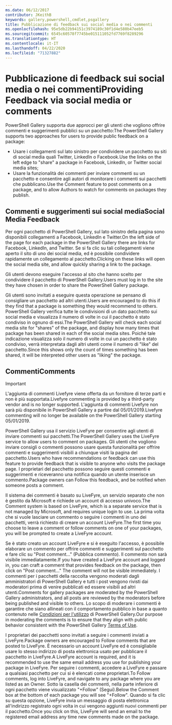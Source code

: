 ```yaml
---
ms.date: 06/12/2017
contributor: JKeithB
keywords: gallery,powershell,cmdlet,psgallery
title: Pubblicazione di feedback sui social media o nei commenti
ms.openlocfilehash: 95e5db22b94151c3974189c30f1d4e580b47eeb5
ms.sourcegitcommit: 6545c60578f7745be015111052fd7769f8289296
ms.translationtype: HT
ms.contentlocale: it-IT
ms.lasthandoff: 04/22/2020
ms.locfileid: "71327882"
---
```

# <a name="providing-feedback-via-social-media-or-comments"></a><span data-ttu-id="3031a-103">Pubblicazione di feedback sui social media o nei commenti</span><span class="sxs-lookup"><span data-stu-id="3031a-103">Providing Feedback via social media or comments</span></span>

<span data-ttu-id="3031a-104">PowerShell Gallery supporta due approcci per gli utenti che vogliono offrire commenti e suggerimenti pubblici su un pacchetto:</span><span class="sxs-lookup"><span data-stu-id="3031a-104">The PowerShell Gallery supports two approaches for users to provide public feedback on a package:</span></span>

- <span data-ttu-id="3031a-105">Usare i collegamenti sul lato sinistro per condividere un pacchetto su siti di social media quali Twitter, LinkedIn o Facebook.</span><span class="sxs-lookup"><span data-stu-id="3031a-105">Use the links on the left edge to "share" a package in Facebook, LinkedIn, or Twitter social media sites;</span></span>
- <span data-ttu-id="3031a-106">Usare la funzionalità dei commenti per inviare commenti su un pacchetto e consentire agli autori di monitorare i commenti sui pacchetti che pubblicano.</span><span class="sxs-lookup"><span data-stu-id="3031a-106">Use the Comment feature to post comments on a package, and to allow Authors to watch for comments on packages they publish.</span></span>

## <a name="social-media-feedback"></a><span data-ttu-id="3031a-107">Commenti e suggerimenti sui social media</span><span class="sxs-lookup"><span data-stu-id="3031a-107">Social Media Feedback</span></span>

<span data-ttu-id="3031a-108">Per ogni pacchetto di PowerShell Gallery, sul lato sinistro della pagina sono disponibili collegamenti a Facebook, LinkedIn e Twitter.</span><span class="sxs-lookup"><span data-stu-id="3031a-108">On the left side of the page for each package in the PowerShell Gallery there are links for Facebook, LinkedIn, and Twitter.</span></span>
<span data-ttu-id="3031a-109">Se si fa clic su tali collegamenti viene aperto il sito di uno dei social media, ed è possibile condividere rapidamente un collegamento al pacchetto.</span><span class="sxs-lookup"><span data-stu-id="3031a-109">Clicking on these links will open the social media site, and allow quickly sharing a link to the package.</span></span>

<span data-ttu-id="3031a-110">Gli utenti devono eseguire l'accesso al sito che hanno scelto per condividere il pacchetto di PowerShell Gallery.</span><span class="sxs-lookup"><span data-stu-id="3031a-110">Users must log in to the site they have chosen in order to share the PowerShell Gallery package.</span></span>

<span data-ttu-id="3031a-111">Gli utenti sono invitati a eseguire questa operazione se pensano di consigliare un pacchetto ad altri utenti.</span><span class="sxs-lookup"><span data-stu-id="3031a-111">Users are encouraged to do this if they find that a package is something they would recommend to others.</span></span>
<span data-ttu-id="3031a-112">PowerShell Gallery verifica tutte le condivisioni di un dato pacchetto sui social media e visualizza il numero di volte in cui il pacchetto è stato condiviso in ognuno di essi.</span><span class="sxs-lookup"><span data-stu-id="3031a-112">The PowerShell Gallery will check each social media site for "shares" of the package, and display how many times that package has been shared in each of the social media sites.</span></span>
<span data-ttu-id="3031a-113">Poiché tale indicazione visualizza solo il numero di volte in cui un pacchetto è stato condiviso, verrà interpretata dagli altri utenti come il numero di "like" del pacchetto.</span><span class="sxs-lookup"><span data-stu-id="3031a-113">Since this shows only the count of times something has been shared, it will be interpreted other users as "liking" the package.</span></span>

## <a name="comments"></a><span data-ttu-id="3031a-114">Commenti</span><span class="sxs-lookup"><span data-stu-id="3031a-114">Comments</span></span>

> [!IMPORTANT]
> <span data-ttu-id="3031a-115">L'aggiunta di commenti Livefyre viene offerta da un fornitore di terze parti e non è più supportata.</span><span class="sxs-lookup"><span data-stu-id="3031a-115">Livefyre commenting is provided by a third-party vendor and is no longer supported.</span></span>
> <span data-ttu-id="3031a-116">L'aggiunta di commenti Livefyre non sarà più disponibile in PowerShell Gallery a partire dal 05/01/2019.</span><span class="sxs-lookup"><span data-stu-id="3031a-116">Livefyre commenting will no longer be available on the PowerShell Gallery starting 05/01/2019.</span></span> 

<span data-ttu-id="3031a-117">PowerShell Gallery usa il servizio LiveFyre per consentire agli utenti di inviare commenti sui pacchetti.</span><span class="sxs-lookup"><span data-stu-id="3031a-117">The PowerShell Gallery uses the LiveFyre service to allow users to comment on packages.</span></span>
<span data-ttu-id="3031a-118">Gli utenti che vogliono inviare consigli o commenti possono usare questa funzionalità per offrire commenti e suggerimenti visibili a chiunque visiti la pagina del pacchetto.</span><span class="sxs-lookup"><span data-stu-id="3031a-118">Users who have recommendations or feedback can use this feature to provide feedback that is visible to anyone who visits the package page.</span></span>
<span data-ttu-id="3031a-119">I proprietari del pacchetto possono seguire questi commenti e suggerimenti e riceveranno una notifica quando un utente inserisce un commento.</span><span class="sxs-lookup"><span data-stu-id="3031a-119">Package owners can Follow this feedback, and be notified when someone posts a comment.</span></span>

<span data-ttu-id="3031a-120">Il sistema dei commenti è basato su LiveFyre, un servizio separato che non è gestito da Microsoft e richiede un account di accesso univoco.</span><span class="sxs-lookup"><span data-stu-id="3031a-120">The Comment system is based on LiveFyre, which is a separate service that is not managed by Microsoft, and requires unique login to use.</span></span>
<span data-ttu-id="3031a-121">La prima volta che si vuole lasciare un commento o seguire i commenti in uno dei pacchetti, verrà richiesto di creare un account LiveFyre.</span><span class="sxs-lookup"><span data-stu-id="3031a-121">The first time you choose to leave a comment or follow comments on one of your packages, you will be prompted to create a LiveFyre account.</span></span>

<span data-ttu-id="3031a-122">Se è stato creato un account LiveFyre e si è eseguito l'accesso, è possibile elaborare un commento per offrire commenti e suggerimenti sul pacchetto e fare clic su "Post comment..." (Pubblica commento). Il commento non sarà visibile immediatamente.</span><span class="sxs-lookup"><span data-stu-id="3031a-122">If you have created a LiveFyre account and logged in, you can craft a comment that provides feedback on the package, then click on "Post comment..." The comment will not be visible immediately.</span></span>
<span data-ttu-id="3031a-123">I commenti per i pacchetti della raccolta vengono moderati dagli amministratori di PowerShell Gallery e tutti i post vengono rivisti dai moderatori prima di venire pubblicati ed essere visibili ad altri utenti.</span><span class="sxs-lookup"><span data-stu-id="3031a-123">Comments for gallery packages are moderated by the PowerShell Gallery administrators, and all posts are reviewed by the moderators before being published and visible to others.</span></span>
<span data-ttu-id="3031a-124">Lo scopo di moderare i commenti è garantire che siano allineati con il comportamento pubblico in base a quanto contenuto nelle [Condizioni per l'utilizzo](https://www.powershellgallery.com/policies/Terms) di PowerShell Gallery.</span><span class="sxs-lookup"><span data-stu-id="3031a-124">Our purpose in moderating the comments is to ensure that they align with public behavior consistent with the PowerShell Gallery [Terms of Use](https://www.powershellgallery.com/policies/Terms).</span></span>

<span data-ttu-id="3031a-125">I proprietari dei pacchetti sono invitati a seguire i commenti inviati a LiveFyre.</span><span class="sxs-lookup"><span data-stu-id="3031a-125">Package owners are encouraged to Follow comments that are posted to LiveFyre.</span></span>
<span data-ttu-id="3031a-126">È necessario un account LiveFyre ed è consigliabile usare lo stesso indirizzo di posta elettronica usato per pubblicare il pacchetto in LiveFyre.</span><span class="sxs-lookup"><span data-stu-id="3031a-126">A LiveFyre account is required, and it is recommended to use the same email address you use for publishing your package in LiveFyre.</span></span>
<span data-ttu-id="3031a-127">Per seguire i commenti, accedere a LiveFyre e passare a qualsiasi pacchetto per cui si è elencati come proprietari.</span><span class="sxs-lookup"><span data-stu-id="3031a-127">To Follow comments, log into LiveFyre, and navigate to any package where you are listed as an Owner.</span></span>
<span data-ttu-id="3031a-128">Sotto la casella dei commenti, nella parte inferiore di ogni pacchetto viene visualizzato "+Follow" (Segui).</span><span class="sxs-lookup"><span data-stu-id="3031a-128">Below the Comment box at the bottom of each package you will see "+Follow".</span></span>
<span data-ttu-id="3031a-129">Quando si fa clic su questa opzione, LiveFyre invia un messaggio di posta elettronica all'indirizzo registrato ogni volta in cui vengono aggiunti nuovi commenti per il pacchetto.</span><span class="sxs-lookup"><span data-stu-id="3031a-129">Once you click on this, LiveFyre will send an email to the registered email address any time new comments made on the package.</span></span>
